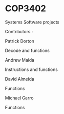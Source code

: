 # COP3402
Systems Software projects

Contributors : 

Patrick Dorton 

Decode and functions



Andrew Maida  

Instructions and functions



David Almeida 

Functions



Michael Garro 

Functions








